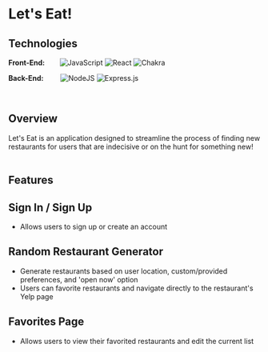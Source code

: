 # Let's Eat!

## Technologies

**Front-End:** &emsp;&nbsp;&nbsp;
![JavaScript](https://img.shields.io/badge/javascript-%23323330.svg?style=for-the-badge&logo=javascript&logoColor=%23F7DF1E)
![React](https://img.shields.io/badge/react-%2320232a.svg?style=for-the-badge&logo=react&logoColor=%2361DAFB)
![Chakra](https://img.shields.io/badge/chakra-%234ED1C5.svg?style=for-the-badge&logo=chakraui&logoColor=white)

**Back-End:** &emsp;&nbsp; &nbsp;
![NodeJS](https://img.shields.io/badge/node.js-6DA55F?style=for-the-badge&logo=node.js&logoColor=white)
![Express.js](https://img.shields.io/badge/express.js-%23404d59.svg?style=for-the-badge&logo=express&logoColor=%2361DAFB)

&emsp;

## Overview

Let's Eat is an application designed to streamline the process of finding new restaurants for users that are indecisive or on the hunt for something new!
&emsp;

## Features

## Sign In / Sign Up

- Allows users to sign up or create an account

## Random Restaurant Generator

- Generate restaurants based on user location, custom/provided preferences, and 'open now' option
- Users can favorite restaurants and navigate directly to the restaurant's Yelp page

## Favorites Page


- Allows users to view their favorited restaurants and edit the current list
